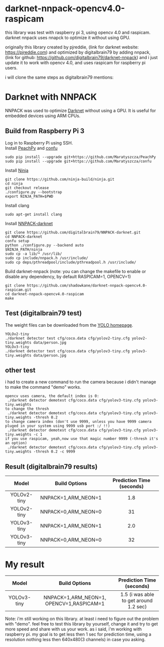 # darknet-nnpack-opencv4.0-raspicam
this library was test with raspberry pi 3, using opencv 4.0 and raspicam.
darknet nnpack uses nnapck to optimize it without using GPU.

originally this library created by pjreddie, (link for darknet website: https://pjreddie.com)
and optimized by digitalbrain79 by adding nnpack, (link for github: https://github.com/digitalbrain79/darknet-nnpack)
and i just update it to work with opencv 4.0, and uses raspicam for raspberry pi users.

i will clone the same steps as digitalbrain79 mentions:

# Darknet with NNPACK
NNPACK was used to optimize [Darknet](https://github.com/pjreddie/darknet) without using a GPU. It is useful for embedded devices using ARM CPUs.

## Build from Raspberry Pi 3
Log in to Raspberry Pi using SSH.<br/>
Install [PeachPy](https://github.com/Maratyszcza/PeachPy) and [confu](https://github.com/Maratyszcza/confu)
```
sudo pip install --upgrade git+https://github.com/Maratyszcza/PeachPy
sudo pip install --upgrade git+https://github.com/Maratyszcza/confu
```
Install [Ninja](https://ninja-build.org/)
```
git clone https://github.com/ninja-build/ninja.git
cd ninja
git checkout release
./configure.py --bootstrap
export NINJA_PATH=$PWD
```
Install clang
```
sudo apt-get install clang
```
Install [NNPACK-darknet](https://github.com/digitalbrain79/NNPACK-darknet.git)
```
git clone https://github.com/digitalbrain79/NNPACK-darknet.git
cd NNPACK-darknet
confu setup
python ./configure.py --backend auto
$NINJA_PATH/ninja
sudo cp -a lib/* /usr/lib/
sudo cp include/nnpack.h /usr/include/
sudo cp deps/pthreadpool/include/pthreadpool.h /usr/include/
```
Build darknet-nnpack
(note: you can change the makefile to enable or disable any dependency, by default RASPICAM=1, OPENCV=1)
```
git clone https://github.com/shadowkane/darknet-nnpack-opencv4.0-raspicam.git
cd darknet-nnpack-opencv4.0-raspicam
make
```

## Test (digitalbrain79 test)
The weight files can be downloaded from the [YOLO homepage](https://pjreddie.com/darknet/yolo/).
```
YOLOv2-tiny
./darknet detector test cfg/coco.data cfg/yolov2-tiny.cfg yolov2-tiny.weights data/person.jpg
YOLOv3-tiny
./darknet detector test cfg/coco.data cfg/yolov3-tiny.cfg yolov3-tiny.weights data/person.jpg
```
## other test
i had to create a new command to run the camera because i didn't manage to make the command "demo" works.
```
opencv uses camera, the default index is 0:
 ./darknet detector demotest cfg/coco.data cfg/yolov3-tiny.cfg yolov3-tiny.weights
to change the thresh
 ./darknet detector demotest cfg/coco.data cfg/yolov3-tiny.cfg yolov3-tiny.weights -thresh 0.2
to change camera index (don't use 9999, unless you have 9999 camera pluged in your system using 9999 usb port :/ !!)
 ./darknet detector demotest cfg/coco.data cfg/yolov3-tiny.cfg yolov3-tiny.weights -c 1
if you use raspicam, yeah,now use that magic number 9999 (-thresh it's an option)
 ./darknet detector demotest cfg/coco.data cfg/yolov3-tiny.cfg yolov3-tiny.weights -thresh 0.2 -c 9999
```

## Result (digitalbrain79 results)
Model | Build Options | Prediction Time (seconds)
:-:|:-:|:-:
YOLOv2-tiny | NNPACK=1,ARM_NEON=1 | 1.8
YOLOv2-tiny | NNPACK=0,ARM_NEON=0 | 31
YOLOv3-tiny | NNPACK=1,ARM_NEON=1 | 2.0
YOLOv3-tiny | NNPACK=0,ARM_NEON=0 | 32

# My result
Model | Build Options | Prediction Time (seconds)
:-:|:-:|:-:
YOLOv3-tiny | NNPACK=1,ARM_NEON=1, OPENCV=1,RASPICAM=1 | 1.5 (i was able to get around 1.2 sec)

Note: i'm still working on this library. at least i need to figure out the problem with "demo". feel free to test this library by yourself, change it and try to get more speed and share with us your work.
as i said, i'm working with raspberry pi. my goal is to get less then 1 sec for prediction time, using a resolution nothing less then 640x480(3 channels) in case you asking.

